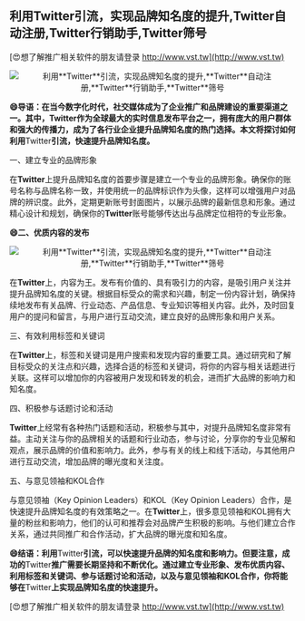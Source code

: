 ## **利用**Twitter**引流，实现品牌知名度的提升,**Twitter**自动注册,**Twitter**行销助手,**Twitter**筛号**

[😍想了解推广相关软件的朋友请登录 http://www.vst.tw](http://www.vst.tw)

 <center><img src="https://vst.tw/MP4/tuiguang/png/6.png" alt="利用**Twitter**引流，实现品牌知名度的提升,**Twitter**自动注册,**Twitter**行销助手,**Twitter**筛号"></center>

**😄导语：在当今数字化时代，社交媒体成为了企业推广和品牌建设的重要渠道之一。其中，**Twitter**作为全球最大的实时信息发布平台之一，拥有庞大的用户群体和强大的传播力，成为了各行业企业提升品牌知名度的热门选择。本文将探讨如何利用**Twitter**引流，快速提升品牌知名度。**

一、建立专业的品牌形象

在**Twitter**上提升品牌知名度的首要步骤是建立一个专业的品牌形象。确保你的账号名称与品牌名称一致，并使用统一的品牌标识作为头像，这样可以增强用户对品牌的辨识度。此外，定期更新账号封面图片，以展示品牌的最新信息和形象。通过精心设计和规划，确保你的**Twitter**账号能够传达出与品牌定位相符的专业形象。

**😄二、优质内容的发布**

 <center><img src="https://vst.tw/MP4/tuiguang/png/1.png" alt="利用**Twitter**引流，实现品牌知名度的提升,**Twitter**自动注册,**Twitter**行销助手,**Twitter**筛号"></center>

在**Twitter**上，内容为王。发布有价值的、具有吸引力的内容，是吸引用户关注并提升品牌知名度的关键。根据目标受众的需求和兴趣，制定一份内容计划，确保持续地发布有关品牌、行业动态、产品信息、专业知识等相关内容。此外，及时回复用户的提问和留言，与用户进行互动交流，建立良好的品牌形象和用户关系。

三、有效利用标签和关键词

在**Twitter**上，标签和关键词是用户搜索和发现内容的重要工具。通过研究和了解目标受众的关注点和兴趣，选择合适的标签和关键词，将你的内容与相关话题进行关联。这样可以增加你的内容被用户发现和转发的机会，进而扩大品牌的影响力和知名度。

四、积极参与话题讨论和活动

**Twitter**上经常有各种热门话题和活动，积极参与其中，对提升品牌知名度非常有益。主动关注与你的品牌相关的话题和行业动态，参与讨论，分享你的专业见解和观点，展示品牌的价值和影响力。此外，参与有关的线上和线下活动，与其他用户进行互动交流，增加品牌的曝光度和关注度。

五、与意见领袖和KOL合作

与意见领袖（Key Opinion Leaders）和KOL（Key Opinion Leaders）合作，是快速提升品牌知名度的有效策略之一。在**Twitter**上，很多意见领袖和KOL拥有大量的粉丝和影响力，他们的认可和推荐会对品牌产生积极的影响。与他们建立合作关系，通过共同推广和合作活动，扩大品牌的曝光度和知名度。

**😄结语：利用**Twitter**引流，可以快速提升品牌的知名度和影响力。但要注意，成功的**Twitter**推广需要长期坚持和不断优化。通过建立专业形象、发布优质内容、利用标签和关键词、参与话题讨论和活动，以及与意见领袖和KOL合作，你将能够在**Twitter**上实现品牌知名度的快速提升。**

[😍想了解推广相关软件的朋友请登录 http://www.vst.tw](http://www.vst.tw)



